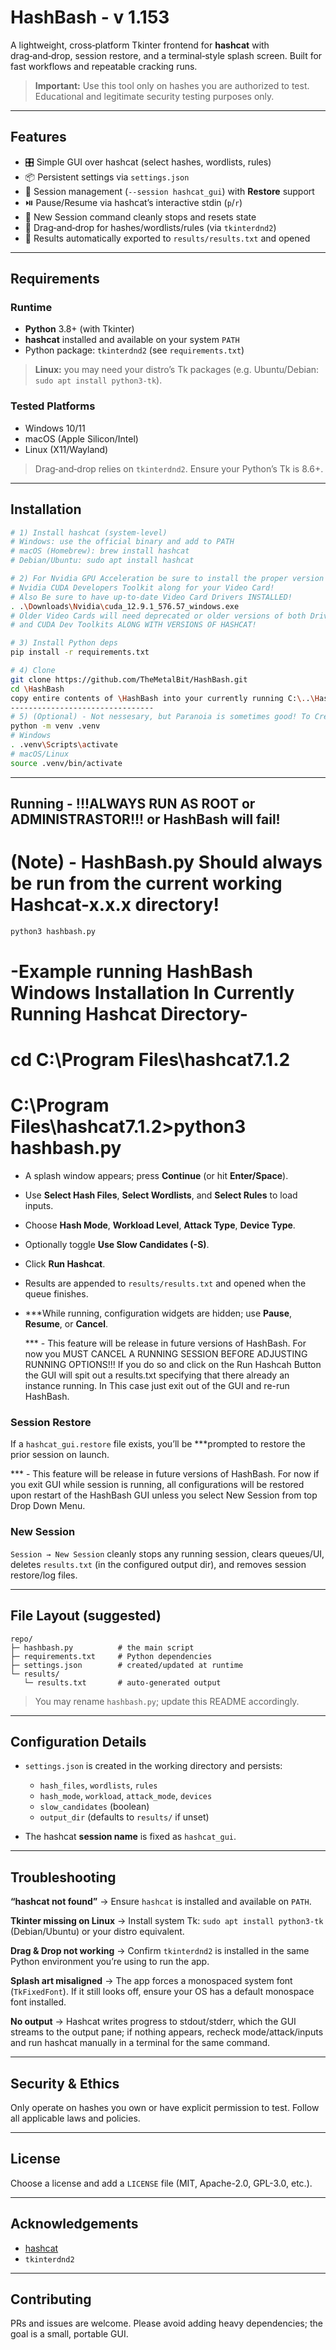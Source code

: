 # HashBash - v 1.153

A lightweight, cross‑platform Tkinter frontend for **hashcat** with drag‑and‑drop, session restore, and a terminal‑style splash screen. Built for fast workflows and repeatable cracking runs.

> **Important:** Use this tool only on hashes you are authorized to test. Educational and legitimate security testing purposes only.

---

## Features

* 🎛️ Simple GUI over hashcat (select hashes, wordlists, rules)
* 📦 Persistent settings via `settings.json`
* 🧷 Session management (`--session hashcat_gui`) with **Restore** support
* ⏯️ Pause/Resume via hashcat’s interactive stdin (`p`/`r`)
* 🧹 New Session command cleanly stops and resets state
* 🧲 Drag‑and‑drop for hashes/wordlists/rules (via `tkinterdnd2`)
* 📝 Results automatically exported to `results/results.txt` and opened

---

## Requirements

### Runtime

* **Python** 3.8+ (with Tkinter)
* **hashcat** installed and available on your system `PATH`
* Python package: `tkinterdnd2` (see `requirements.txt`)

> **Linux:** you may need your distro’s Tk packages (e.g. Ubuntu/Debian: `sudo apt install python3-tk`).

### Tested Platforms

* Windows 10/11
* macOS (Apple Silicon/Intel)
* Linux (X11/Wayland)

> Drag‑and‑drop relies on `tkinterdnd2`. Ensure your Python’s Tk is 8.6+.

---

## Installation

```bash
# 1) Install hashcat (system-level)
# Windows: use the official binary and add to PATH
# macOS (Homebrew): brew install hashcat
# Debian/Ubuntu: sudo apt install hashcat

# 2) For Nvidia GPU Acceleration be sure to install the proper version of 
# Nvidia CUDA Developers Toolkit along for your Video Card!
# Also Be sure to have up-to-date Video Card Drivers INSTALLED!
. .\Downloads\Nvidia\cuda_12.9.1_576.57_windows.exe
# Older Video Cards will need deprecated or older versions of both Drivers
# and CUDA Dev Toolkits ALONG WITH VERSIONS OF HASHCAT!

# 3) Install Python deps
pip install -r requirements.txt

# 4) Clone
git clone https://github.com/TheMetalBit/HashBash.git
cd \HashBash
copy entire contents of \HashBash into your currently running C:\..\Hashcat-x.x.x directory. 
--------------------------------
# 5) (Optional) - Not nessesary, but Paranoia is sometimes good! To Create a Virtual Python Environment...
python -m venv .venv
# Windows
. .venv\Scripts\activate
# macOS/Linux
source .venv/bin/activate
```

---

## Running - !!!ALWAYS RUN AS ROOT or ADMINISTRASTOR!!! or HashBash will fail!

# (Note) - HashBash.py Should always be run from the current working Hashcat-x.x.x directory!
```bash
python3 hashbash.py
```
# -Example running HashBash Windows Installation In Currently Running Hashcat Directory-
# cd C:\Program Files\hashcat7.1.2
# C:\Program Files\hashcat7.1.2>python3 hashbash.py

* A splash window appears; press **Continue** (or hit **Enter/Space**).
* Use **Select Hash Files**, **Select Wordlists**, and **Select Rules** to load inputs.
* Choose **Hash Mode**, **Workload Level**, **Attack Type**, **Device Type**.
* Optionally toggle **Use Slow Candidates (-S)**.
* Click **Run Hashcat**.
* Results are appended to `results/results.txt` and opened when the queue finishes.
* \*\*\*While running, configuration widgets are hidden; use **Pause**, **Resume**, or **Cancel**.

  \*\*\* - This feature will be release in future versions of HashBash. For now you MUST CANCEL A RUNNING SESSION BEFORE ADJUSTING RUNNING OPTIONS!!! If you do so and click on the Run Hashcah Button the GUI will spit out a results.txt specifying that there already an instance running. In This case just exit out of the GUI and re-run HashBash.

### Session Restore

If a `hashcat_gui.restore` file exists, you’ll be \*\*\*prompted to restore the prior session on launch.

\*\*\* - This feature will be release in future versions of HashBash. For now if you exit GUI while session is running, all configurations will be restored upon restart of the HashBash GUI unless you select New Session from top Drop Down Menu.

### New Session

`Session → New Session` cleanly stops any running session, clears queues/UI, deletes `results.txt` (in the configured output dir), and removes session restore/log files.

---

## File Layout (suggested)

```
repo/
├─ hashbash.py          # the main script
├─ requirements.txt     # Python dependencies
├─ settings.json        # created/updated at runtime
└─ results/
   └─ results.txt       # auto-generated output
```

> You may rename `hashbash.py`; update this README accordingly.

---

## Configuration Details

* `settings.json` is created in the working directory and persists:

  * `hash_files`, `wordlists`, `rules`
  * `hash_mode`, `workload`, `attack_mode`, `devices`
  * `slow_candidates` (boolean)
  * `output_dir` (defaults to `results/` if unset)

* The hashcat **session name** is fixed as `hashcat_gui`.

---

## Troubleshooting

**“hashcat not found”** → Ensure `hashcat` is installed and available on `PATH`.

**Tkinter missing on Linux** → Install system Tk: `sudo apt install python3-tk` (Debian/Ubuntu) or your distro equivalent.

**Drag & Drop not working** → Confirm `tkinterdnd2` is installed in the same Python environment you’re using to run the app.

**Splash art misaligned** → The app forces a monospaced system font (`TkFixedFont`). If it still looks off, ensure your OS has a default monospace font installed.

**No output** → Hashcat writes progress to stdout/stderr, which the GUI streams to the output pane; if nothing appears, recheck mode/attack/inputs and run hashcat manually in a terminal for the same command.

---

## Security & Ethics

Only operate on hashes you own or have explicit permission to test. Follow all applicable laws and policies.

---

## License

Choose a license and add a `LICENSE` file (MIT, Apache-2.0, GPL-3.0, etc.).

---

## Acknowledgements

* [hashcat](https://hashcat.net/hashcat/)
* `tkinterdnd2`

---

## Contributing

PRs and issues are welcome. Please avoid adding heavy dependencies; the goal is a small, portable GUI.
